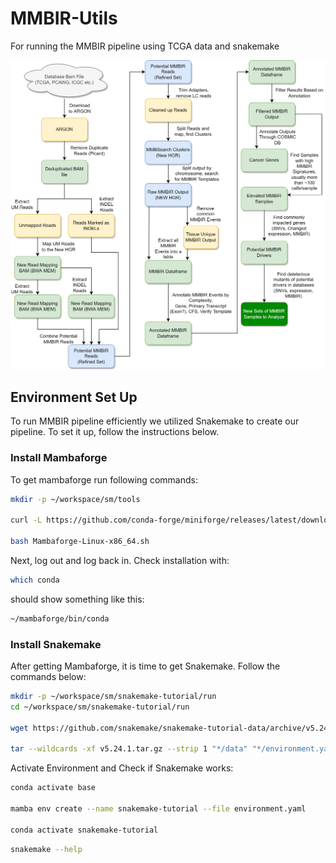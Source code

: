 # MMBIR-Utils
For running the MMBIR pipeline using TCGA data and snakemake

![Pipeline Diagram](https://github.com/tvarovski/MMBIR-Utils/blob/main/MMBIR-pipeline.png)

## Environment Set Up
To run MMBIR pipeline efficiently we utilized Snakemake to create our pipeline. To set it up, follow the instructions below.

### Install Mambaforge

To get mambaforge run following commands:
```bash
mkdir -p ~/workspace/sm/tools

curl -L https://github.com/conda-forge/miniforge/releases/latest/download/Mambaforge-Linux-x86_64.sh -o Mambaforge-Linux-x86_64.sh 

bash Mambaforge-Linux-x86_64.sh

```
Next, log out and log back in. Check installation with:

```bash
which conda
```
should show something like this:
```bash
~/mambaforge/bin/conda
```

### Install Snakemake
After getting Mambaforge, it is time to get Snakemake. Follow the commands below:

```bash
mkdir -p ~/workspace/sm/snakemake-tutorial/run
cd ~/workspace/sm/snakemake-tutorial/run

wget https://github.com/snakemake/snakemake-tutorial-data/archive/v5.24.1.tar.gz

tar --wildcards -xf v5.24.1.tar.gz --strip 1 "*/data" "*/environment.yaml"
```

Activate Environment and Check if Snakemake works:
```bash
conda activate base

mamba env create --name snakemake-tutorial --file environment.yaml

conda activate snakemake-tutorial
```

```bash
snakemake --help
```
